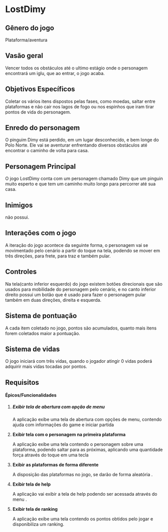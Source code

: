 # LostDimy

## Gênero do jogo

Plataforma/aventura

## Vasão geral

Vencer todos os obstáculos até o ultimo estágio onde o personagem encontrará um
iglu, que ao entrar, o jogo acaba.

## Objetivos Específicos

Coletar os vários itens dispostos  pelas fases, como moedas, saltar entre plataformas e não cair 
nos lagos de fogo ou nos espinhos que iram tirar pontos de vida do personagem.

## Enredo do personagem

O pinguim Dimy está perdido, em um lugar desconhecido, e bem longe do Polo 
Norte. Ele vai se aventurar enfrentando diversos obstáculos até encontrar o 
caminho de volta para casa.

## Personagem Principal

O jogo LostDimy conta com um personagem chamado Dimy que um pinguin muito 
esperto e que tem um caminho muito longo para percorrer até sua casa.

## Inimigos

não possui.

## Interações com o jogo

A iteração do jogo acontece da seguinte forma, o personagem vai se movimentado pelo cenário
a partir do toque na tela, podendo se mover em três direções, para frete, para traz e também pular. 

## Controles

Na tela(canto inferior esquerdo) do jogo existem botões direcionais que são usados para 
mobilidade do personagem pelo cenário, e no canto inferior direito possui um botão que é
usado para fazer o personagem pular também em duas direções, direita e esquerda.

## Sistema de pontuação

A cada item coletado no jogo, pontos são acumulados, quanto mais itens forem  coletados maior a pontuação.

## Sistema de vidas

O jogo iniciará com três vidas, quando o jogador atingir 0 vidas poderá adquirir mais vidas tocadas por pontos.

## Requisitos

#### Épicos/Funcionalidades

1. ##### Exibir tela de abertura com opção de menu

   A aplicação exibe uma tela de abertura com opções de menu, contendo ajuda com  informações do game e iniciar partida

2. **Exibir tela com o  personagem na primeira plataforma**

   A aplicação exibe uma tela contendo o personagem sobre uma plataforma, podendo saltar para as próximas, aplicando uma quantidade força através do toque em uma tecla  

3. **Exibir as plataformas de forma diferente**

   A disposição das plataformas no jogo, se darão de forma aleatória .

4. **Exibir tela de help**

   A aplicação vai exibir a tela de help podendo ser acessada através do menu .

5. **Exibir tela de ranking**

   A aplicação exibe uma tela contendo os pontos obtidos pelo jogar e disponibiliza um ranking.

   